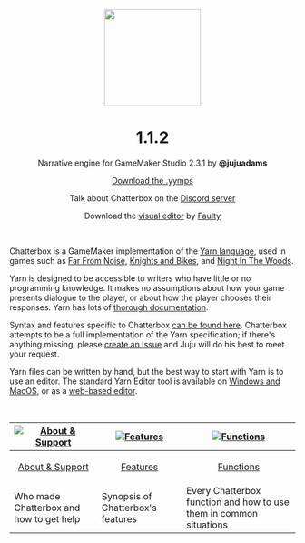 <p align="center"><img src="https://raw.githubusercontent.com/JujuAdams/Chatterbox/master/LOGO.png" style="display:block; margin:auto; width:170px"></p>
<h1 align="center">1.1.2</h1>

<p align="center">Narrative engine for GameMaker Studio 2.3.1 by <b>@jujuadams</b></p>

<p align="center"><a href="https://github.com/JujuAdams/chatterbox/releases/">Download the .yymps</a></p>
<p align="center">Talk about Chatterbox on the <a href="https://discord.gg/8krYCqr">Discord server</a></p>
<p align="center">Download the <a href="https://github.com/FaultyFunctions/YarnEditor/releases/tag/v0.1.1-ALPHA">visual editor</a> by <a href="https://github.com/FaultyFunctions">Faulty</a></p>

&nbsp;

Chatterbox is a GameMaker implementation of the [Yarn language](https://yarnspinner.dev/), used in games such as [Far From Noise](https://www.georgebatchelor.com/farfromnoise), [Knights and Bikes](https://foamswordgames.com/#knights), and [Night In The Woods](http://www.nightinthewoods.com/).

Yarn is designed to be accessible to writers who have little or no programming knowledge. It makes no assumptions about how your game presents dialogue to the player, or about how the player chooses their responses. Yarn has lots of [thorough documentation](https://yarnspinner.dev/docs/tutorial).

Syntax and features specific to Chatterbox [can be found here](https://raw.githubusercontent.com/JujuAdams/Chatterbox/master/notes/__chatterbox_syntax/__chatterbox_syntax.txt). Chatterbox attempts to be a full implementation of the Yarn specification; if there's anything missing, please [create an Issue](https://github.com/JujuAdams/Chatterbox/issues) and Juju will do his best to meet your request.

Yarn files can be written by hand, but the best way to start with Yarn is to use an editor. The standard Yarn Editor tool is available on [Windows and MacOS](https://github.com/YarnSpinnerTool/YarnEditor/releases/), or as a [web-based editor](https://yarnspinnertool.github.io/YarnEditor/).

&nbsp;

|[![About & Support](https://raw.githubusercontent.com/wiki/JujuAdams/scribble/images/faq.png)](https://github.com/JujuAdams/Chatterbox/wiki/About-&-Support)|[![Features](https://raw.githubusercontent.com/wiki/JujuAdams/scribble/images/features.png)](https://github.com/JujuAdams/Chatterbox/wiki/Features)|[![Functions](https://raw.githubusercontent.com/wiki/JujuAdams/scribble/images/code.png)](https://github.com/JujuAdams/Chatterbox/wiki/Function-Index)|
|----------------------|----------------------|----------------------|
|<p align="center">[About & Support](https://github.com/JujuAdams/Chatterbox/wiki/About-&-Support)</p>|<p align="center">[Features](https://github.com/JujuAdams/Chatterbox/wiki/Features)</p>|<p align="center">[Functions](https://github.com/JujuAdams/Chatterbox/wiki/Function-Index)</p>|
|Who made Chatterbox and how to get help| Synopsis of Chatterbox's features | Every Chatterbox function and how to use them in common situations |

